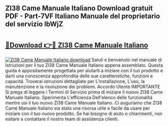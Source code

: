 ## Zl38 Came Manuale Italiano Download gratuit PDF - Part-7VF Italiano Manuale del proprietario del servizio lbWjZ

# <h2><a href="http://dfggcs.blite.top/?on=Zl38+Came+Manuale+Italiano">🔗Download 👉🔴 Zl38 Came Manuale Italiano</a></h2>

[![Zl38 Came Manuale Italiano download](https://i.imgur.com/lujVjoI.png)](http://dfggcs.blite.top/?on=Zl38+Came+Manuale+Italiano)
Saluti e benvenuto nel manuale di Istruzioni per il tuo Zl38 Came Manuale Italiano appena assemblato. Questa guida è appositamente progettata per aiutarti a iniziare con il tuo prodotto e darti una conoscenza approfondita delle sue caratteristiche, funzioni e capacità. Troverai istruzioni dettagliate per L'installazione, L'uso, la manutenzione e la risoluzione dei problemi. Accordo Utente IMPORTANTE Si prega di leggere i Termini di Servizio prima di iniziare il nuovo Zl38 Came Manuale Italiano. Sperimenta L'efficienza Dell'elenco delle funzionalità mentre usi il tuo nuovo Zl38 Came Manuale Italiano. Ci auguriamo che Zl38 Came Manuale Italiano sia stata una risorsa utile e facile da usare per iniziare con il tuo nuovo prodotto. Se hai bisogno di aiuto o chiarimenti, non esitare a contattare il nostro team di assistenza clienti.
